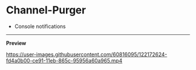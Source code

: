 # Channel-Purger

- Console notifications

__________________________________

**Preview**


https://user-images.githubusercontent.com/60816095/122172624-fd4a0b00-ce91-11eb-865c-95956a60a965.mp4
